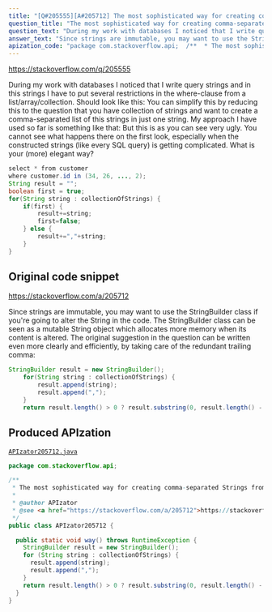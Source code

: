 ```yaml
---
title: "[Q#205555][A#205712] The most sophisticated way for creating comma-separated Strings from a Collection/Array/List?"
question_title: "The most sophisticated way for creating comma-separated Strings from a Collection/Array/List?"
question_text: "During my work with databases I noticed that I write query strings and in this strings I have to put several restrictions in the where-clause from a list/array/collection. Should look like this: You can simplify this by reducing this to the question that you have collection of strings and want to create a comma-separated list of this strings in just one string. My approach I have used so far is something like that: But this is as you can see very ugly. You cannot see what happens there on the first look, especially when the constructed strings (like every SQL query) is getting complicated. What is your (more) elegant way?"
answer_text: "Since strings are immutable, you may want to use the StringBuilder class if you're going to alter the String in the code. The StringBuilder class can be seen as a mutable String object which allocates more memory when its content is altered. The original suggestion in the question can be written even more clearly and efficiently, by taking care of the redundant trailing comma:"
apization_code: "package com.stackoverflow.api;  /**  * The most sophisticated way for creating comma-separated Strings from a Collection/Array/List?  *  * @author APIzator  * @see <a href=\"https://stackoverflow.com/a/205712\">https://stackoverflow.com/a/205712</a>  */ public class APIzator205712 {    public static void way() throws RuntimeException {     StringBuilder result = new StringBuilder();     for (String string : collectionOfStrings) {       result.append(string);       result.append(\",\");     }     return result.length() > 0 ? result.substring(0, result.length() - 1) : \"\";   } }"
---
```


https://stackoverflow.com/q/205555

During my work with databases I noticed that I write query strings and in this strings I have to put several restrictions in the where-clause from a list/array/collection. Should look like this:
You can simplify this by reducing this to the question that you have collection of strings and want to create a comma-separated list of this strings in just one string.
My approach I have used so far is something like that:
But this is as you can see very ugly. You cannot see what happens there on the first look, especially when the constructed strings (like every SQL query) is getting complicated.
What is your (more) elegant way?


```java
select * from customer 
where customer.id in (34, 26, ..., 2);
String result = "";
boolean first = true;
for(String string : collectionOfStrings) {
    if(first) {
        result+=string;
        first=false;
    } else {
        result+=","+string;
    }
}
```


## Original code snippet

https://stackoverflow.com/a/205712

Since strings are immutable, you may want to use the StringBuilder class if you&#x27;re going to alter the String in the code.
The StringBuilder class can be seen as a mutable String object which allocates more memory when its content is altered.
The original suggestion in the question can be written even more clearly and efficiently, by taking care of the redundant trailing comma:

```java
StringBuilder result = new StringBuilder();
    for(String string : collectionOfStrings) {
        result.append(string);
        result.append(",");
    }
    return result.length() > 0 ? result.substring(0, result.length() - 1): "";
```

## Produced APIzation

[`APIzator205712.java`](https://github.com/pasqualesalza/apization-temp-data/raw/master/apizations/java/APIzator205712.java)

```java
package com.stackoverflow.api;

/**
 * The most sophisticated way for creating comma-separated Strings from a Collection/Array/List?
 *
 * @author APIzator
 * @see <a href="https://stackoverflow.com/a/205712">https://stackoverflow.com/a/205712</a>
 */
public class APIzator205712 {

  public static void way() throws RuntimeException {
    StringBuilder result = new StringBuilder();
    for (String string : collectionOfStrings) {
      result.append(string);
      result.append(",");
    }
    return result.length() > 0 ? result.substring(0, result.length() - 1) : "";
  }
}

```